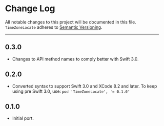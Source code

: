 # Change Log
All notable changes to this project will be documented in this file.
`TimeZoneLocate` adheres to [Semantic Versioning](http://semver.org/).

---
## 0.3.0
* Changes to API method names to comply better with Swift 3.0.

## 0.2.0
* Converted syntax to support Swift 3.0 and XCode 8.2 and later. To keep using pre Swift 3.0, use:
   `pod 'TimeZoneLocate', '= 0.1.0'`

## 0.1.0
* Initial port.
